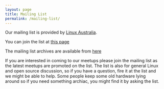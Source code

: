 ```yaml
---
layout: page
title: Mailing List
permalink: /mailing-list/
---
```


Our mailing list is provided by [Linux Australia](http://linux.org.au).

You can join the list at [this page](http://lists.linux.org.au/mailman/listinfo/taslug) 

The mailing list archives are available from [here](http://lists.linux.org.au/pipermail/taslug/)

If you are interested in coming to our meetups please join the mailing list as the latest meetups are promoted on the
list. The list is also for general Linux and open source discussion, so if you have a question, fire it at the list
and we might be able to help. Some people keep some old hardware lying around so if you need something archiac, you
might find it by asking the list.
